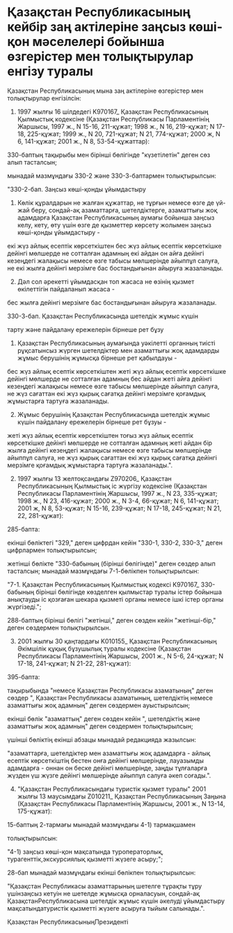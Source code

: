 # Қазақстан Республикасының кейбір заң актілеріне заңсыз көші-қон мәселелері бойынша өзгерістер мен толықтырулар енгізу туралы

Қазақстан Республикасының мына заң актілеріне өзгерістер мен толықтырулар енгізілсін:

1. 1997 жылғы 16 шілдедегі K970167_ Қазақстан Республикасының Қылмыстық кодексіне (Қазақстан Республикасы Парламентінің Жаршысы, 1997 ж., N 15-16, 211-құжат; 1998 ж., N 16, 219-құжат; N 17-18, 225-құжат; 1999 ж., N 20, 721-құжат; N 21, 774-құжат; 2000 ж, N 6, 141-құжат; 2001 ж., N 8, 53-54-құжаттар):

330-баптың тақырыбы мен бірінші бөлігінде "күзетілетін" деген сөз алып тасталсын;

мынадай мазмұндағы 330-2 және 330-3-баптармен толықтырылсын:

"330-2-бап. Заңсыз көші-қонды ұйымдастыру

1. Көлік құралдарын не жалған құжаттар, не тұрғын немесе өзге де үй-жай беру, сондай-ақ азаматтарға, шетелдіктерге, азаматтығы жоқ адамдарға Қазақстан Республикасының аумағы бойынша заңсыз келу, кету, өту үшін өзге де қызметтер көрсету жолымен заңсыз көші-қонды ұйымдастыру -

екі жүз айлық есептiк көрсеткiштен бес жүз айлық есептiк көрсеткiшке дейiнгi мөлшерде не сотталған адамның екі айдан он айға дейiнгi кезеңдегi жалақысы немесе өзге табысы мөлшерiнде айыппұл салуға, не екі жылға дейiнгi мерзiмге бас бостандығынан айыруға жазаланады.

2. Дәл сол әрекетті ұйымдасқан топ жасаса не өзінің қызмет өкілеттігін пайдаланып жасаса -

бес жылға дейiнгi мерзiмге бас бостандығынан айыруға жазаланады.

330-3-бап. Қазақстан Республикасында шетелдік жұмыс күшін

тарту және пайдалану ережелерін бірнеше рет бұзу

1. Қазақстан Республикасының аумағында уәкілетті органның тиісті рұқсатынсыз жүрген шетелдіктер мен азаматтығы жоқ адамдарды жұмыс берушінің жұмысқа бірнеше рет қабылдауы -

бес жүз айлық есептiк көрсеткiштен жеті жүз айлық есептiк көрсеткiшке дейiнгi мөлшерде не сотталған адамның бес айдан жеті айға дейiнгi кезеңдегi жалақысы немесе өзге табысы мөлшерiнде айыппұл салуға, не жүз сағаттан екі жүз қырық сағатқа дейінгі мерзімге қоғамдық жұмыстарға тартуға жазаланады.

2. Жұмыс берушінің Қазақстан Республикасында шетелдік жұмыс күшін пайдалану ережелерін бірнеше рет бұзуы -

жеті жүз айлық есептiк көрсеткiштен тоғыз жүз айлық есептiк көрсеткiшке дейiнгi мөлшерде не сотталған адамның жеті айдан бір жылға дейiнгi кезеңдегi жалақысы немесе өзге табысы мөлшерiнде айыппұл салуға, не жүз қырық сағаттан екі жүз қырық сағатқа дейінгі мерзімге қоғамдық жұмыстарға тартуға жазаланады.".

2. 1997 жылғы 13 желтоқсандағы Z970206_ Қазақстан Республикасының Қылмыстық іс жүргізу кодексіне (Қазақстан Республикасы Парламентінің Жаршысы, 1997 ж., N 23, 335-құжат; 1998 ж., N 23, 416-құжат; 2000 ж., N 3-4, 66-құжат; N 6, 141-құжат; 2001 ж, N 8, 53-құжат; N 15-16, 239-құжат; N 17-18, 245-құжат; N 21, 22, 281-құжат):

285-бапта:

екінші бөліктегі "329," деген цифрдан кейін "330-1, 330-2, 330-3," деген цифрлармен толықтырылсын;

жетінші бөлікте "330-бабының (бірінші бөлігінде)" деген сөздер алып тасталсын; мынадай мазмұндағы 7-1-бөлікпен толықтырылсын:

"7-1. Қазақстан Республикасының Қылмыстық кодексі K970167_ 330-бабының бірінші бөлігінде көзделген қылмыстар туралы істер бойынша анықтауды іс қозғаған шекара қызметі органы немесе ішкі істер органы жүргізеді.";

288-баптың бірінші бөлігі "жетінші," деген сөзден кейін "жетінші-бір," деген сөздермен толықтырылсын.

3. 2001 жылғы 30 қаңтардағы K010155_ Қазақстан Республикасының Әкімшілік құқық бұзушылық туралы кодексіне (Қазақстан Республикасы Парламентінің Жаршысы, 2001 ж., N 5-6, 24-құжат; N 17-18, 241-құжат; N 21-22, 281-құжат):

395-бапта:

тақырыбында "немесе Қазақстан Республикасы азаматының" деген сөздер ", Қазақстан Республикасы азаматының, шетелдіктің немесе азаматтығы жоқ адамның" деген сөздермен ауыстырылсын;

екінші бөлік "азаматтың" деген сөзден кейін ", шетелдіктің және азаматтығы жоқ адамның" деген сөздермен толықтырылсын;

үшінші бөліктің екінші абзацы мынадай редакцияда жазылсын:

"азаматтарға, шетелдіктер мен азаматтығы жоқ адамдарға - айлық есептік көрсеткіштің бестен онға дейінгі мөлшерінде, лауазымды адамдарға - оннан он беске дейінгі мөлшерінде, заңды тұлғаларға жүзден үш жүзге дейінгі мөлшерінде айыппұл салуға әкеп соғады.".

4. "Қазақстан Республикасындағы туристік қызмет туралы" 2001 жылғы 13 маусымдағы Z010211_ Қазақстан Республикасының Заңына (Қазақстан Республикасы Парламентінің Жаршысы, 2001 ж., N 13-14, 175-құжат):

15-баптың 2-тармағы мынадай мазмұндағы 4-1) тармақшамен

толықтырылсын:

"4-1) заңсыз көші-қон мақсатында туроператорлық, турагенттік,экскурсиялық қызметті жүзеге асыру;";

28-бап мынадай мазмұндағы екінші бөлікпен толықтырылсын:

"Қазақстан Республикасы азаматтарының шетелге тұрақты тұру үшінзаңсыз кетуін не шетелде жұмысқа орналасуын, сондай-ақ ҚазақстанРеспубликасына шетелдік жұмыс күшін әкелуді ұйымдастыру мақсатындатуристік қызметті жүзеге асыруға тыйым салынады.".

Қазақстан РеспубликасыныңПрезиденті

